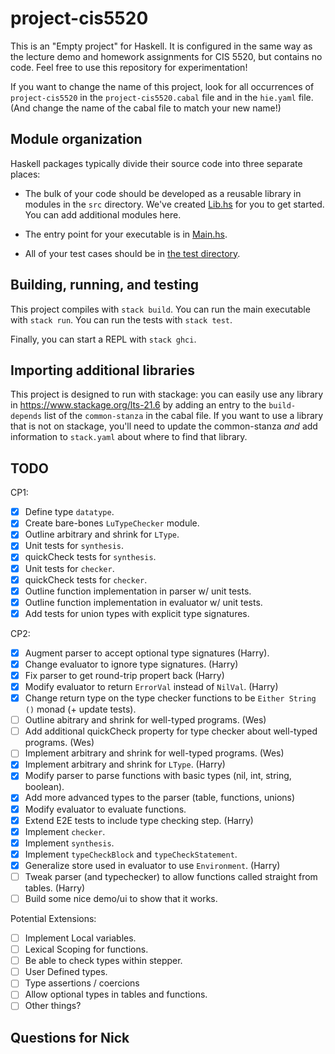 # project-cis5520

This is an "Empty project" for Haskell. It is configured in the same way as
the lecture demo and homework assignments for CIS 5520, but contains no
code. Feel free to use this repository for experimentation!

If you want to change the name of this project, look for all occurrences of
`project-cis5520` in the `project-cis5520.cabal` file and in the `hie.yaml` 
file. (And change the name of the cabal file to match your new name!)

## Module organization

Haskell packages typically divide their source code into three separate places:

  - The bulk of your code should be developed as a reusable library in 
    modules in the `src` directory. We've created [Lib.hs](src/Lib.hs) 
    for you to get started. You can add additional modules here.
  
  - The entry point for your executable is in [Main.hs](app/Main.hs). 
  
  - All of your test cases should be in [the test directory](test/Spec.hs).

## Building, running, and testing

This project compiles with `stack build`. 
You can run the main executable with `stack run`.
You can run the tests with `stack test`. 

Finally, you can start a REPL with `stack ghci`.

## Importing additional libraries

This project is designed to run with stackage: you can easily use any library
in https://www.stackage.org/lts-21.6 by adding an entry to the
`build-depends` list of the `common-stanza` in the cabal file. If you want to
use a library that is not on stackage, you'll need to update the common-stanza
*and* add information to `stack.yaml` about where to find that library.

## TODO 
CP1:
- [x] Define type `datatype`.
- [x] Create bare-bones `LuTypeChecker` module.
- [x] Outline arbitrary and shrink for `LType`.
- [x] Unit tests for `synthesis`.
- [x] quickCheck tests for `synthesis`.
- [x] Unit tests for `checker`.
- [x] quickCheck tests for `checker`.
- [x] Outline function implementation in parser w/ unit tests.
- [x] Outline function implementation in evaluator w/ unit tests.
- [x] Add tests for union types with explicit type signatures.

CP2:
- [x] Augment parser to accept optional type signatures (Harry).
- [x] Change evaluator to ignore type signatures. (Harry)
- [x] Fix parser to get round-trip propert back (Harry)
- [x] Modify evaluator to return `ErrorVal` instead of `NilVal`. (Harry)
- [x] Change return type on the type checker functions to be `Either String ()` monad (+ update tests). 
- [ ] Outline abitrary and shrink for well-typed programs. (Wes)
- [ ] Add additional quickCheck property for type checker about well-typed programs. (Wes)
- [ ] Implement arbitrary and shrink for well-typed programs. (Wes)
- [x] Implement arbitrary and shrink for `LType`. (Harry)
- [x] Modify parser to parse functions with basic types (nil, int, string, boolean). 
- [x] Add more advanced types to the parser (table, functions, unions)
- [x] Modify evaluator to evaluate functions.
- [x] Extend E2E tests to include type checking step. (Harry)
- [x] Implement `checker`. 
- [x] Implement `synthesis`.
- [x] Implement `typeCheckBlock` and `typeCheckStatement`.
- [x] Generalize store used in evaluator to use `Environment`. (Harry)
- [ ] Tweak parser (and typechecker) to allow functions called straight from tables. (Harry)
- [ ] Build some nice demo/ui to show that it works. 

Potential Extensions:
- [ ] Implement Local variables. 
- [ ] Lexical Scoping for functions. 
- [ ] Be able to check types within stepper.  
- [ ] User Defined types.
- [ ] Type assertions / coercions
- [ ] Allow optional types in tables and functions. 
- [ ] Other things?

## Questions for Nick 


